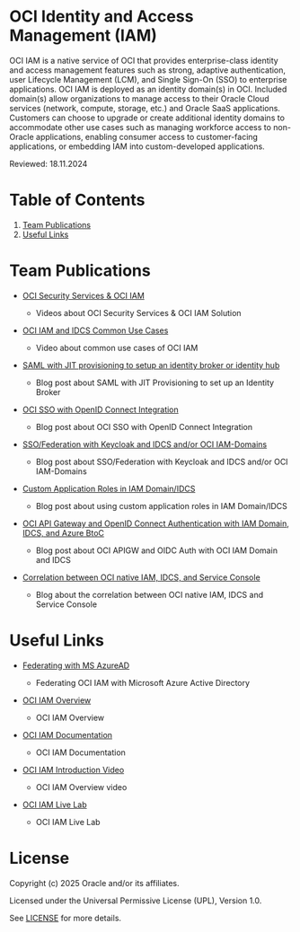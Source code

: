 # OCI Identity and Access Management (IAM)
 
OCI IAM is a native service of OCI that provides enterprise-class identity and access management features such as strong, adaptive authentication, user Lifecycle Management (LCM), and Single Sign-On (SSO) to enterprise applications. OCI IAM is deployed as an identity domain(s) in OCI. Included domain(s) allow organizations to manage access to their Oracle Cloud services (network, compute, storage, etc.) and Oracle SaaS applications. Customers can choose to upgrade or create additional identity domains to accommodate other use cases such as managing workforce access to non-Oracle applications, enabling consumer access to customer-facing applications, or embedding IAM into custom-developed applications.
 
Reviewed: 18.11.2024

# Table of Contents
 
1. [Team Publications](#team-publications)
2. [Useful Links](#useful-links)
 
# Team Publications

- [OCI Security Services & OCI IAM](https://www.oracle.com/europe/cloud/events/developer-coaching/on-demand/#security)
    - Videos about OCI Security Services & OCI IAM Solution
 
- [OCI IAM and IDCS Common Use Cases](https://www.youtube.com/watch?v=RiaPB8PaEjA)
    - Video about common use cases of OCI IAM

- [SAML with JIT provisioning to setup an identity broker or identity hub](  https://blogs.oracle.com/coretec/post/saml-with-just-in-time-provisioning-to-setup-an-identity-broker-or-identity-hub)
    - Blog post about SAML with JIT Provisioning to set up an Identity Broker

- [OCI SSO with OpenID Connect Integration](https://blogs.oracle.com/coretec/post/oci-sso-with-openid-connect-integration)
    - Blog post about OCI SSO with OpenID Connect Integration

- [SSO/Federation with Keycloak and IDCS and/or OCI IAM-Domains](https://blogs.oracle.com/coretec/post/ssofederation-with-keycloak-and-idcs-andor-oci-iam-domains)
    - Blog post about SSO/Federation with Keycloak and IDCS and/or OCI IAM-Domains
      
 - [Custom Application Roles in IAM Domain/IDCS](https://blogs.oracle.com/coretec/post/using-roles-in-iam-domainidcs-for-custom-applications)
    - Blog post about using custom application roles in IAM Domain/IDCS
 
  - [OCI API Gateway and OpenID Connect Authentication with IAM Domain, IDCS, and Azure BtoC](https://blogs.oracle.com/coretec/post/oci-api-gateway-and-openid-connect-authentication-with-iam-domain-idcs-and-azure-btoc)
    - Blog post about OCI APIGW and OIDC Auth with OCI IAM Domain and IDCS

  - [Correlation between OCI native IAM, IDCS, and Service Console](https://blogs.oracle.com/coretec/post/correlation-between-oci-native-iam-idcs-and-service-console)
    - Blog about the correlation between OCI native IAM, IDCS and Service Console
 
# Useful Links
 
- [Federating with MS AzureAD](https://docs.oracle.com/en-us/iaas/Content/Identity/Tasks/federatingADFSazure.htm)
    - Federating OCI IAM with Microsoft Azure Active Directory
      
- [OCI IAM Overview](https://www.oracle.com/security/cloud-security/identity-cloud/)
    - OCI IAM Overview
      
- [OCI IAM Documentation](https://docs.oracle.com/en-us/iaas/Content/Identity/home.htm)
    - OCI IAM Documentation
      
- [OCI IAM Introduction Video](https://youtu.be/TUP9lIijNJQ)
    - OCI IAM Overview video
      
- [OCI IAM Live Lab](https://apexapps.oracle.com/pls/apex/r/dbpm/livelabs/view-workshop?wid=624&clear=RR,180&session=109961295889018)
    - OCI IAM Live Lab

      
# License

Copyright (c) 2025 Oracle and/or its affiliates.

Licensed under the Universal Permissive License (UPL), Version 1.0.

See [LICENSE](https://github.com/oracle-devrel/technology-engineering/blob/main/LICENSE) for more details.
